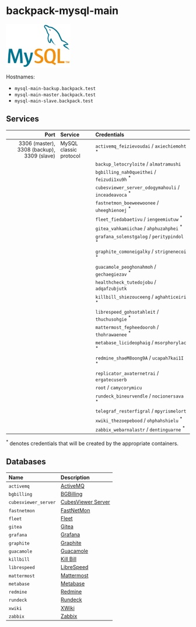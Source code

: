 # backpack-mysql-main

![MySQL](../../../doc/assets/logos/mysql.png)

Hostnames:

- `mysql-main-backup.backpack.test`
- `mysql-main-master.backpack.test`
- `mysql-main-slave.backpack.test`

## Services

| Port | Service | Credentials
| ---: | :------ | :----------
| 3306 (master), 3308 (backup), 3309 (slave) | MySQL classic protocol | `activemq_feizievoudai` / `axiechiemoht` <sup>*</sup>
| | | `backup_letocryloite` / `almatramushi`
| | | `bgbilling_nah0queithei` / `feizudi1xu9h` <sup>*</sup>
| | | `cubesviewer_server_odogymahouli` / `inceadeavoca` <sup>*</sup>
| | | `fastnetmon_boeweewoonee` / `uheeghienoej` <sup>*</sup>
| | | `fleet_fiedabaetivu` / `iengeemiutuw` <sup>*</sup>
| | | `gitea_vahkamiichae` / `ahphuzahphei` <sup>*</sup>
| | | `grafana_solenstgalog` / `peritypindol` <sup>*</sup>
| | | `graphite_comoneigalky` / `strignenecoi` <sup>*</sup>
| | | `guacamole_peoghonahmoh` / `gechaegiezav` <sup>*</sup>
| | | `healthcheck_tutedojobu` / `adqafzubjutk`
| | | `killbill_shiezouceeng` / `aghahticeiri` <sup>*</sup>
| | | `librespeed_gohsotahleit` / `thuchusohgie` <sup>*</sup>
| | | `mattermost_fepheedooroh` / `thohrawaenee` <sup>*</sup>
| | | `metabase_licideophaig` / `msorphorylac` <sup>*</sup>
| | | `redmine_shaeM8oong9A` / `ucapah7kai1I` <sup>*</sup>
| | | `replicator_avaternetrai` / `ergatecuserb`
| | | `root` / `camycorymicu`
| | | `rundeck_bineurvendle` / `nocionersava` <sup>*</sup>
| | | `telegraf_resterfigral` / `mpyrismelort`
| | | `xwiki_thezoepebood` / `ohphahshielu` <sup>*</sup>
| | | `zabbix_webarnalastr` / `dentinguarne` <sup>*</sup>

<sup>*</sup> denotes credentials that will be created by the appropriate containers.

## Databases

| Name | Description
| :--- | :----------
| `activemq` | [ActiveMQ](../../../message-queues/activemq)
| `bgbilling` | [BGBilling](../../../commerce/bgbilling)
| `cubesviewer_server` | [CubesViewer Server](../../../business-intelligence/cubesviewer-server)
| `fastnetmon` | [FastNetMon](../../../network-monitoring/fastnetmon) |
| `fleet` | [Fleet](../../../fleet)
| `gitea` | [Gitea](../../../gitea)
| `grafana` | [Grafana](../../../grafana)
| `graphite` | [Graphite](../../../graphite-statsd)
| `guacamole` | [Guacamole](../../../guacamole/frontend)
| `killbill` | [Kill Bill](../../../killbill/killbill)
| `librespeed` | [LibreSpeed](../../../librespeed)
| `mattermost` | [Mattermost](../../../mattermost)
| `metabase` | [Metabase](../../../business-intelligence/metabase)
| `redmine` | [Redmine](../../../bug-tracking/redmine)
| `rundeck` | [Rundeck](../../../rundeck)
| `xwiki` | [XWiki](../../../xwiki)
| `zabbix` | [Zabbix](../../../network-monitoring/zabbix)
